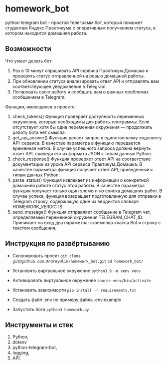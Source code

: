 # homework_bot
python telegram bot - простой телеграмм бот, который поможет студентам Яндекс Практикума с оперативным получением статуса, в котором находится домашняя работа.

## Возможности
Что умеет делать бот:
1. Раз в 10 минут опрашивать API сервиса Практикум.Домашка и проверять статус отправленной на ревью домашней работы.
2. При обновлении статуса анализировать ответ API и отправлять вам соответствующее уведомление в Telegram.
3. Логировать свою работу и сообщать вам о важных проблемах сообщением в Telegram.

Функции, имеющиеся в проекте:
1. check_tokens()
    Функция проверяет доступность переменных окружения, которые необходимы для работы программы. Если отсутствует хотя бы одна переменная окружения — продолжать работу бота нет смысла.
2. get_api_answer()
    Функция делает запрос к единственному эндпоинту API-сервиса. В качестве параметра в функцию передается временная метка. В случае успешного запроса должна вернуть ответ API, приведя его из формата JSON к типам данных Python.
3. check_response()
    Функция проверяет ответ API на соответствие документации из урока API сервиса Практикум.Домашка. В качестве параметра функция получает ответ API, приведенный к типам данных Python.
4. parse_status()
    Функция извлекает из информации о конкретной домашней работе статус этой работы. В качестве параметра функция получает только один элемент из списка домашних работ. В случае успеха, функция возвращает подготовленную для отправки в Telegram строку, содержащую один из вердиктов словаря HOMEWORK_VERDICTS.
5. send_message()
    Функция отправляет сообщение в Telegram чат, определяемый переменной окружения TELEGRAM_CHAT_ID. Принимает на вход два параметра: экземпляр класса Bot и строку с текстом сообщения.

## Инструкция по развёртыванию
* Склонировать проект
```git clone git@github.com:AndreyHlim/homework_bot.git```
```cd homework_bot/```

* Установить виртуальное окружение
```python3.9 -m venv venv```

* Активировать виртуальное окружение
```source venv/bin/activate```

* Установить зависимости
```pip install -r requirements.txt```

* Создать файл .env по примеру файла .env.example

* Запустить бота
```python3 homework.py```

## Инструменты и стек
1. Python,
2. dotenv
3. python-telegram-bot,
4. logging,
5. API.